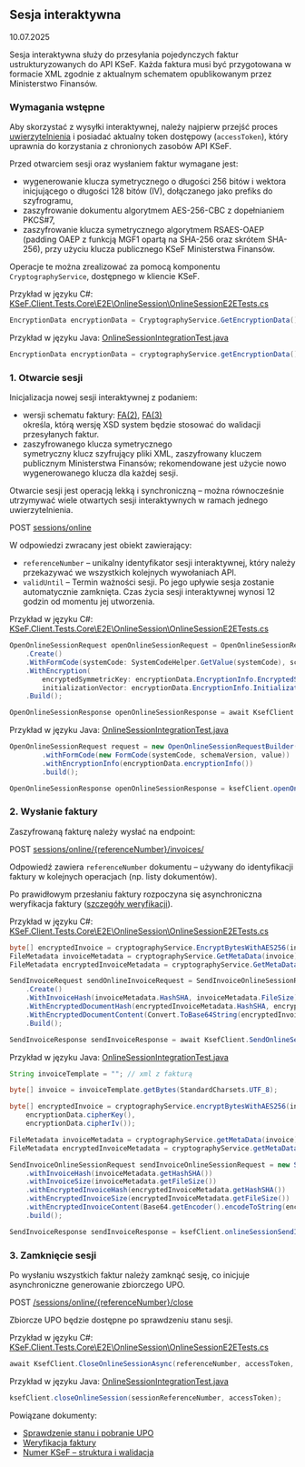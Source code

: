 ## Sesja interaktywna
10.07.2025

Sesja interaktywna służy do przesyłania pojedynczych faktur ustrukturyzowanych do API KSeF. Każda faktura musi być przygotowana w formacie XML zgodnie z aktualnym schematem opublikowanym przez Ministerstwo Finansów.

### Wymagania wstępne

Aby skorzystać z wysyłki interaktywnej, należy najpierw przejść proces [uwierzytelnienia](uwierzytelnianie.md) i posiadać aktualny token dostępowy (```accessToken```), który uprawnia do korzystania z chronionych zasobów API KSeF.

Przed otwarciem sesji oraz wysłaniem faktur wymagane jest:
* wygenerowanie klucza symetrycznego o długości 256 bitów i wektora inicjującego o długości 128 bitów (IV), dołączanego jako prefiks do szyfrogramu,
* zaszyfrowanie dokumentu algorytmem AES-256-CBC z dopełnianiem PKCS#7,
* zaszyfrowanie klucza symetrycznego algorytmem RSAES-OAEP (padding OAEP z funkcją MGF1 opartą na SHA-256 oraz skrótem SHA-256), przy użyciu klucza publicznego KSeF Ministerstwa Finansów.

Operacje te można zrealizować za pomocą komponentu ```CryptographyService```, dostępnego w kliencie KSeF.

Przykład w języku C#:
[KSeF.Client.Tests.Core\E2E\OnlineSession\OnlineSessionE2ETests.cs](https://github.com/CIRFMF/ksef-client-csharp/blob/main/KSeF.Client.Tests.Core/E2E/OnlineSession/OnlineSessionE2ETests.cs)

```csharp
EncryptionData encryptionData = CryptographyService.GetEncryptionData();
```
Przykład w języku Java:
[OnlineSessionIntegrationTest.java](https://github.com/CIRFMF/ksef-client-java/blob/main/demo-web-app/src/integrationTest/java/pl/akmf/ksef/sdk/OnlineSessionIntegrationTest.java)

```java
EncryptionData encryptionData = cryptographyService.getEncryptionData();
```

### 1. Otwarcie sesji

Inicjalizacja nowej sesji interaktywnej z podaniem:
* wersji schematu faktury: [FA(2)](faktury/schemat-FA(2)-v1-0E.xsd), [FA(3)](faktury/schemat-FA(3)-v1-0E.xsd) <br>
określa, którą wersję XSD system będzie stosować do walidacji przesyłanych faktur.
* zaszyfrowanego klucza symetrycznego<br>
symetryczny klucz szyfrujący pliki XML, zaszyfrowany kluczem publicznym Ministerstwa Finansów; rekomendowane jest użycie nowo wygenerowanego klucza dla każdej sesji.

Otwarcie sesji jest operacją lekką i synchroniczną – można równocześnie utrzymywać wiele otwartych sesji interaktywnych w ramach jednego uwierzytelnienia.

POST [sessions/online](https://ksef-test.mf.gov.pl/docs/v2/index.html#tag/Wysylka-interaktywna/operation/onlineSession.open)

W odpowiedzi zwracany jest obiekt zawierający: 
 - ```referenceNumber``` – unikalny identyfikator sesji interaktywnej, który należy przekazywać we wszystkich kolejnych wywołaniach API.
 - ```validUntil``` – Termin ważności sesji. Po jego upływie sesja zostanie automatycznie zamknięta. Czas życia sesji interaktywnej wynosi 12 godzin od momentu jej utworzenia.

Przykład w języku C#:
[KSeF.Client.Tests.Core\E2E\OnlineSession\OnlineSessionE2ETests.cs](https://github.com/CIRFMF/ksef-client-csharp/blob/main/KSeF.Client.Tests.Core/E2E/OnlineSession/OnlineSessionE2ETests.cs)

```csharp
OpenOnlineSessionRequest openOnlineSessionRequest = OpenOnlineSessionRequestBuilder
    .Create()
    .WithFormCode(systemCode: SystemCodeHelper.GetValue(systemCode), schemaVersion: DefaultSchemaVersion, value: DefaultFormCodeValue)
    .WithEncryption(
        encryptedSymmetricKey: encryptionData.EncryptionInfo.EncryptedSymmetricKey,
        initializationVector: encryptionData.EncryptionInfo.InitializationVector)
    .Build();

OpenOnlineSessionResponse openOnlineSessionResponse = await KsefClient.OpenOnlineSessionAsync(openOnlineSessionRequest, accessToken, CancellationToken);
```

Przykład w języku Java:
[OnlineSessionIntegrationTest.java](https://github.com/CIRFMF/ksef-client-java/blob/main/demo-web-app/src/integrationTest/java/pl/akmf/ksef/sdk/OnlineSessionIntegrationTest.java)

```java
OpenOnlineSessionRequest request = new OpenOnlineSessionRequestBuilder()
        .withFormCode(new FormCode(systemCode, schemaVersion, value))
        .withEncryptionInfo(encryptionData.encryptionInfo())
        .build();

OpenOnlineSessionResponse openOnlineSessionResponse = ksefClient.openOnlineSession(request, accessToken);
```

### 2. Wysłanie faktury

Zaszyfrowaną fakturę należy wysłać na endpoint:

POST [sessions/online/{referenceNumber}/invoices/](https://ksef-test.mf.gov.pl/docs/v2/index.html#tag/Wysylka-interaktywna/paths/~1api~1v2~1sessions~1online~1%7BreferenceNumber%7D~1invoices/post)

Odpowiedź zawiera ```referenceNumber``` dokumentu – używany do identyfikacji faktury w kolejnych operacjach (np. listy dokumentów).

Po prawidłowym przesłaniu faktury rozpoczyna się asynchroniczna weryfikacja faktury ([szczegóły weryfikacji](faktury/weryfikacja-faktury.md)).

Przykład w języku C#:
[KSeF.Client.Tests.Core\E2E\OnlineSession\OnlineSessionE2ETests.cs](https://github.com/CIRFMF/ksef-client-csharp/blob/main/KSeF.Client.Tests.Core/E2E/OnlineSession/OnlineSessionE2ETests.cs)

```csharp
byte[] encryptedInvoice = cryptographyService.EncryptBytesWithAES256(invoice, encryptionData.CipherKey, encryptionData.CipherIv);
FileMetadata invoiceMetadata = cryptographyService.GetMetaData(invoice);
FileMetadata encryptedInvoiceMetadata = cryptographyService.GetMetaData(encryptedInvoice);

SendInvoiceRequest sendOnlineInvoiceRequest = SendInvoiceOnlineSessionRequestBuilder
    .Create()
    .WithInvoiceHash(invoiceMetadata.HashSHA, invoiceMetadata.FileSize)
    .WithEncryptedDocumentHash(encryptedInvoiceMetadata.HashSHA, encryptedInvoiceMetadata.FileSize)
    .WithEncryptedDocumentContent(Convert.ToBase64String(encryptedInvoice))
    .Build();

SendInvoiceResponse sendInvoiceResponse = await KsefClient.SendOnlineSessionInvoiceAsync(sendOnlineInvoiceRequest, referenceNumber, accessToken);
```

Przykład w języku Java:
[OnlineSessionIntegrationTest.java](https://github.com/CIRFMF/ksef-client-java/blob/main/demo-web-app/src/integrationTest/java/pl/akmf/ksef/sdk/OnlineSessionIntegrationTest.java)

```java
String invoiceTemplate = ""; // xml z fakturą

byte[] invoice = invoiceTemplate.getBytes(StandardCharsets.UTF_8);

byte[] encryptedInvoice = cryptographyService.encryptBytesWithAES256(invoice,
    encryptionData.cipherKey(),
    encryptionData.cipherIv());

FileMetadata invoiceMetadata = cryptographyService.getMetaData(invoice);
FileMetadata encryptedInvoiceMetadata = cryptographyService.getMetaData(encryptedInvoice);

SendInvoiceOnlineSessionRequest sendInvoiceOnlineSessionRequest = new SendInvoiceOnlineSessionRequestBuilder()
    .withInvoiceHash(invoiceMetadata.getHashSHA())
    .withInvoiceSize(invoiceMetadata.getFileSize())
    .withEncryptedInvoiceHash(encryptedInvoiceMetadata.getHashSHA())
    .withEncryptedInvoiceSize(encryptedInvoiceMetadata.getFileSize())
    .withEncryptedInvoiceContent(Base64.getEncoder().encodeToString(encryptedInvoice))
    .build();

SendInvoiceResponse sendInvoiceResponse = ksefClient.onlineSessionSendInvoice(sessionReferenceNumber, sendInvoiceOnlineSessionRequest, accessToken);
```

### 3. Zamknięcie sesji
Po wysłaniu wszystkich faktur należy zamknąć sesję, co inicjuje asynchroniczne generowanie zbiorczego UPO.

POST [/sessions/online/\{referenceNumber\}/close](https://ksef-test.mf.gov.pl/docs/v2/index.html#tag/Wysylka-interaktywna/paths/~1api~1v2~1sessions~1online~1%7BreferenceNumber%7D~1close/post)

Zbiorcze UPO będzie dostępne po sprawdzeniu stanu sesji.

Przykład w języku C#:
[KSeF.Client.Tests.Core\E2E\OnlineSession\OnlineSessionE2ETests.cs](https://github.com/CIRFMF/ksef-client-csharp/blob/main/KSeF.Client.Tests.Core/E2E/OnlineSession/OnlineSessionE2ETests.cs)

```csharp
await KsefClient.CloseOnlineSessionAsync(referenceNumber, accessToken, CancellationToken);
```

Przykład w języku Java:
[OnlineSessionIntegrationTest.java](https://github.com/CIRFMF/ksef-client-java/blob/main/demo-web-app/src/integrationTest/java/pl/akmf/ksef/sdk/OnlineSessionIntegrationTest.java)

```java
ksefClient.closeOnlineSession(sessionReferenceNumber, accessToken);
```

Powiązane dokumenty: 
- [Sprawdzenie stanu i pobranie UPO](faktury/sesja-sprawdzenie-stanu-i-pobranie-upo.md)
- [Weryfikacja faktury](faktury/weryfikacja-faktury.md)
- [Numer KSeF – struktura i walidacja](faktury/numer-ksef.md)
